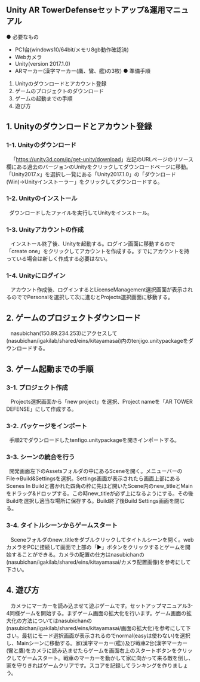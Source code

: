 ## Unity AR TowerDefenseセットアップ&運用マニュアル

● 必要なもの
* PC1台(windows10/64bit/メモリ8gb動作確認済)   
* Webカメラ 
* Unity(version 2017.1.0)   
* ARマーカー(漢字マーカー(鷹、鸞、艦)の3枚)
● 準備手順  
1. Unityのダウンロードとアカウント登録  
2. ゲームのプロジェクトのダウンロード  
3. ゲームの起動までの手順  
4. 遊び方
## 1. Unityのダウンロードとアカウント登録
### 1-1. Unityのダウンロード
    「<https://unity3d.com/jp/get-unity/download>」左記のURLページのリソース欄にある過去のバージョンのUnityをクリックしてダウンロードページに移動。「Unity2017.x」を選択し一覧にある「Unity2017.1.0」の「ダウンロード(Win)→Unityインストーラー」をクリックしてダウンロードする。  
### 1-2. Unityのインストール  
    ダウンロードしたファイルを実行してUnityをインストール。
### 1-3. Unityアカウントの作成  
    インストール終了後、Unityを起動する。ログイン画面に移動するので「create one」をクリックしてアカウントを作成する。すでにアカウントを持っている場合は新しく作成する必要はない。
### 1-4. Unityにログイン  
    アカウント作成後、ログインするとLicenseManagement選択画面が表示されるのででPersonalを選択して次に進むとProjects選択画面に移動する。  
## 2. ゲームのプロジェクトダウンロード  
    nasubichan(150.89.234.253)にアクセスして(nasubichan/igakilab/shared/eins/kitayamasai)内のtenjigo.unitypackageをダウンロードする。  
## 3. ゲーム起動までの手順  
### 3-1. プロジェクト作成
    Projects選択画面から「new project」を選択、Project nameを「AR TOWER DEFENSE」にして作成する。
### 3-2. パッケージをインポート  
    手順2でダウンロードしたtenfigo.unitypackageを開きインポートする。
### 3-3. シーンの統合を行う  
    開発画面左下のAssetsフォルダの中にあるSceneを開く。メニューバーのFile→Build&Settingsを選択。Settings画面が表示されたら画面上部にあるScenes In Buildと書かれた四角の枠に先ほど開いたScene内のnew_titleとMainをドラッグ&ドロップする。この時new_titleが必ず上になるようにする。その後Buildを選択し適当な場所に保存する。Build終了後Build Settings画面を閉じる。  
### 3-4. タイトルシーンからゲームスタート  
    Sceneフォルダのnew_titleをダブルクリックしてタイトルシーンを開く。webカメラをPCに接続して画面で上部の「▶︎」ボタンをクリックするとゲームを開始することができる。カメラの配置の仕方はnasubichanの(nasubichan/igakilab/shared/eins/kitayamasai/カメラ配置画像)を参考にして下さい。
## 4. 遊び方
    カメラにマーカーを読み込ませて遊ぶゲームです。セットアップマニュアル3-4同様ゲームを開始する。まずゲーム画面の拡大化を行います。ゲーム画面の拡大化の方法についてはnasubichanの(nasubichan/igakilab/shared/eins/kitayamasai/画面の拡大化)を参考にして下さい。最初にモード選択画面が表示されるのでnormal(easyは使わない)を選択し、Mainシーンに移動する。家(漢字マーカー(艦))及び戦車2台(漢字マーカー(鸞と鷹)をカメラに読み込ませたらゲームを画面右上のスタートボタンをクリックしてゲームスタート。戦車のマーカーを動かして家に向かって来る敵を倒し、家を守りきればゲームクリアです。スコアを記録してランキングを作りましょう。

